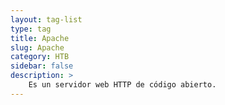 ```yaml
---
layout: tag-list
type: tag
title: Apache
slug: Apache
category: HTB
sidebar: false
description: >
    Es un servidor web HTTP de código abierto.
---
```

